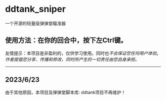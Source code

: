 # ddtank_sniper
一个开源的轻量级弹弹堂瞄准器

使用方法：在你的回合中，按下左Ctrl键。
---
友情提示：本项目是非盈利的，仅供学习使用。同时也*不会保证您任何用户体验*。
*作者提倡您分享、传播和修改，同时所产生的一切责任由您自身承担。*

---
## 2023/6/23
由于其他原因，本项目及弹弹堂脚本库: ddtank项目不再维护！
